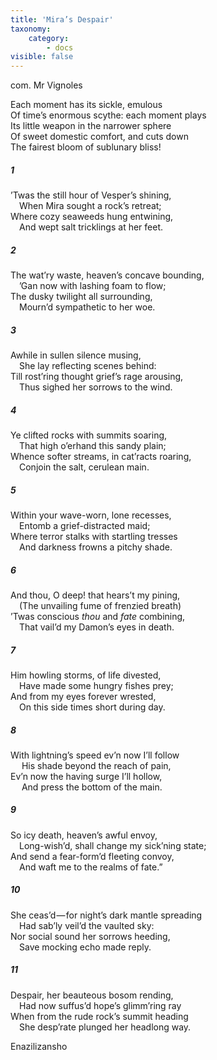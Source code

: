 ```yaml
---
title: 'Mira’s Despair'
taxonomy:
    category:
        - docs
visible: false
---
```


<div class="author">com. Mr Vignoles</div>

Each moment has its sickle, emulous  
Of time’s enormous scythe: each moment plays  
Its little weapon in the narrower sphere  
Of sweet domestic comfort, and cuts down  
The fairest bloom of sublunary bliss!

##### 1

’Twas the still hour of Vesper’s shining,  
&emsp;When Mira sought a rock’s retreat;  
Where cozy seaweeds hung entwining,  
&emsp;And wept salt tricklings at her feet.

##### 2

The wat’ry waste, heaven’s concave bounding,   
&emsp;’Gan now with lashing foam to flow;   
The dusky twilight all surrounding,  
&emsp;Mourn’d sympathetic to her woe.

##### 3

Awhile in sullen silence musing,  
&emsp;She lay reflecting scenes behind:  
Till rost’ring thought grief’s rage arousing,  
&emsp;Thus sighed her sorrows to the wind.

##### 4

Ye clifted rocks with summits soaring,  
&emsp;That high o’erhand this sandy plain;  
Whence softer streams, in cat’racts roaring,  
&emsp;Conjoin the salt, cerulean main.

##### 5

Within your wave-worn, lone recesses,  
&emsp;Entomb a grief-distracted maid;  
Where terror stalks with startling tresses  
&emsp;And darkness frowns a pitchy shade.

##### 6

And thou, O deep! that hears’t my pining,  
&emsp;(The unvailing fume of frenzied breath)  
’Twas conscious *thou* and *fate* combining,  
&emsp;That vail’d my Damon’s eyes in death.

#####  7

Him howling storms, of life divested,  
&emsp;Have made some hungry fishes prey;  
And from my eyes forever wrested,  
&emsp;On this side times short during day.

#####  8

With lightning’s speed ev’n now I’ll follow  
&emsp; His shade beyond the reach of pain,  
Ev’n now the having surge I’ll hollow,  
&emsp; And press the bottom of the main.

##### 9

So icy death, heaven’s awful envoy,  
&emsp;Long-wish’d, shall change my sick’ning state;  
And send a fear-form’d fleeting convoy,  
&emsp;And waft me to the realms of fate.”

##### 10

She ceas’d — for night’s dark mantle spreading  
&emsp;Had sab’ly veil’d the vaulted sky:  
Nor social sound her sorrows heeding,  
&emsp;Save mocking echo made reply.

##### 11

Despair, her beauteous bosom rending,  
&emsp;Had now suffus’d hope’s glimm’ring ray  
When from the rude rock’s summit heading  
&emsp;She desp’rate plunged her headlong way.

Enazilizansho
